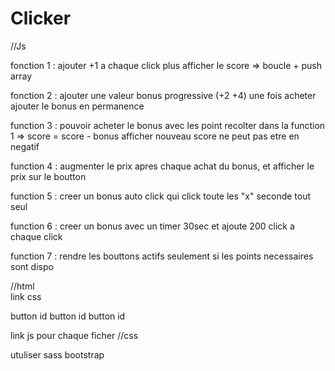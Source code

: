 # Clicker

//Js 

fonction 1 : ajouter +1 a chaque click plus afficher le score => boucle + push array 

fonction 2  : ajouter une valeur bonus progressive (+2 +4) une fois acheter ajouter le bonus en permanence

function 3 : pouvoir acheter le bonus avec les point recolter dans la function 1 => score = score - bonus afficher nouveau score ne peut pas etre en negatif

function 4 : augmenter le prix apres chaque achat du bonus, et afficher le prix sur le boutton 

function 5 : creer un bonus auto click qui click toute les "x" seconde tout seul 

function 6 : creer un bonus avec un timer 30sec et ajoute 200 click a chaque click

function 7 : rendre les bouttons actifs seulement si les points necessaires sont dispo

//html  
link css

button id
button id
button id

link js pour chaque ficher 
//css

utuliser sass bootstrap

